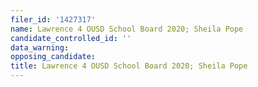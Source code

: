 ```yaml
---
filer_id: '1427317'
name: Lawrence 4 OUSD School Board 2020; Sheila Pope
candidate_controlled_id: ''
data_warning: 
opposing_candidate: 
title: Lawrence 4 OUSD School Board 2020; Sheila Pope
---
```

